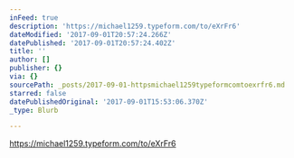 ```yaml
---
inFeed: true
description: 'https://michael1259.typeform.com/to/eXrFr6'
dateModified: '2017-09-01T20:57:24.266Z'
datePublished: '2017-09-01T20:57:24.402Z'
title: ''
author: []
publisher: {}
via: {}
sourcePath: _posts/2017-09-01-httpsmichael1259typeformcomtoexrfr6.md
starred: false
datePublishedOriginal: '2017-09-01T15:53:06.370Z'
_type: Blurb

---
```

https://michael1259.typeform.com/to/eXrFr6